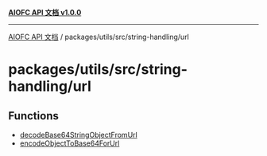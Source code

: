 [**AIOFC API 文档 v1.0.0**](../../../../../README.md)

***

[AIOFC API 文档](../../../../../modules.md) / packages/utils/src/string-handling/url

# packages/utils/src/string-handling/url

## Functions

- [decodeBase64StringObjectFromUrl](functions/decodeBase64StringObjectFromUrl.md)
- [encodeObjectToBase64ForUrl](functions/encodeObjectToBase64ForUrl.md)
